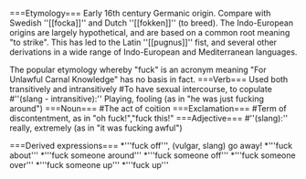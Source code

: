 ===Etymology===
Early 16th century Germanic origin.  Compare with Swedish ''[[focka]]'' and Dutch ''[[fokken]]'' (to breed). The Indo-European origins are largely hypothetical, and are based on a common root meaning "to strike".  This has led to the Latin ''[[pugnus]]'' fist, and several other derivations in a wide range of Indo-European and Mediterranean languages.

The popular etymology whereby "fuck" is an acronym meaning "For Unlawful Carnal Knowledge" has no basis in fact.
===Verb===
Used both transitively and intransitively
#To have sexual intercourse, to copulate
#''(slang - intransitive):'' Playing, fooling (as in "he was just fucking around")
===Noun===
#The act of coition
===Exclamation===
#Term of discontentment, as in "oh fuck!","fuck this!"
===Adjective===
#''(slang):'' really, extremely (as in "it was fucking awful")

===Derived expressions===
*'''fuck off''', (vulgar, slang) go away!
*'''fuck about'''
*'''fuck someone around'''
*'''fuck someone off'''
*'''fuck someone over'''
*'''fuck someone up'''
*'''fuck up'''